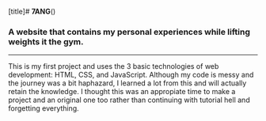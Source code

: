 [title]# **7ANG**()
### A website that contains my personal experiences while lifting weights it the gym.
---
This is my first project and uses the 3 basic technologies of web development: HTML, CSS, and JavaScript.
Although my code is messy and the journey was a bit haphazard, I learned a lot from this and will actually retain the knowledge.
I thought this was an appropiate time to make a project and an original one too rather than continuing with tutorial hell and forgetting everything.